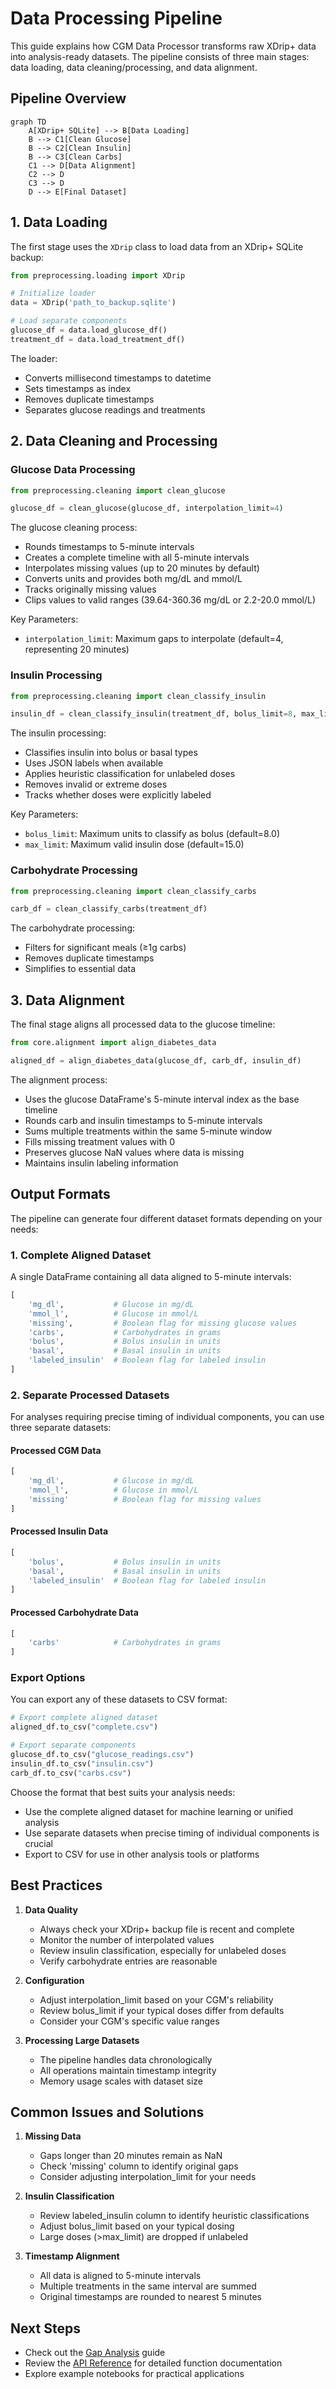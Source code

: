 # Data Processing Pipeline

This guide explains how CGM Data Processor transforms raw XDrip+ data into analysis-ready datasets. The pipeline consists of three main stages: data loading, data cleaning/processing, and data alignment.

## Pipeline Overview

```mermaid
graph TD
    A[XDrip+ SQLite] --> B[Data Loading]
    B --> C1[Clean Glucose]
    B --> C2[Clean Insulin]
    B --> C3[Clean Carbs]
    C1 --> D[Data Alignment]
    C2 --> D
    C3 --> D
    D --> E[Final Dataset]
```

## 1. Data Loading

The first stage uses the `XDrip` class to load data from an XDrip+ SQLite backup:

```python
from preprocessing.loading import XDrip

# Initialize loader
data = XDrip('path_to_backup.sqlite')

# Load separate components
glucose_df = data.load_glucose_df()
treatment_df = data.load_treatment_df()
```

The loader:

- Converts millisecond timestamps to datetime
- Sets timestamps as index
- Removes duplicate timestamps
- Separates glucose readings and treatments

## 2. Data Cleaning and Processing

### Glucose Data Processing
```python
from preprocessing.cleaning import clean_glucose

glucose_df = clean_glucose(glucose_df, interpolation_limit=4)
```

The glucose cleaning process:

- Rounds timestamps to 5-minute intervals
- Creates a complete timeline with all 5-minute intervals
- Interpolates missing values (up to 20 minutes by default)
- Converts units and provides both mg/dL and mmol/L
- Tracks originally missing values
- Clips values to valid ranges (39.64-360.36 mg/dL or 2.2-20.0 mmol/L)

Key Parameters:
- `interpolation_limit`: Maximum gaps to interpolate (default=4, representing 20 minutes)

### Insulin Processing
```python
from preprocessing.cleaning import clean_classify_insulin

insulin_df = clean_classify_insulin(treatment_df, bolus_limit=8, max_limit=15)
```

The insulin processing:

- Classifies insulin into bolus or basal types
- Uses JSON labels when available
- Applies heuristic classification for unlabeled doses
- Removes invalid or extreme doses
- Tracks whether doses were explicitly labeled

Key Parameters:

- `bolus_limit`: Maximum units to classify as bolus (default=8.0)
- `max_limit`: Maximum valid insulin dose (default=15.0)

### Carbohydrate Processing
```python
from preprocessing.cleaning import clean_classify_carbs

carb_df = clean_classify_carbs(treatment_df)
```

The carbohydrate processing:

- Filters for significant meals (≥1g carbs)
- Removes duplicate timestamps
- Simplifies to essential data

## 3. Data Alignment

The final stage aligns all processed data to the glucose timeline:

```python
from core.alignment import align_diabetes_data

aligned_df = align_diabetes_data(glucose_df, carb_df, insulin_df)
```

The alignment process:

- Uses the glucose DataFrame's 5-minute interval index as the base timeline
- Rounds carb and insulin timestamps to 5-minute intervals
- Sums multiple treatments within the same 5-minute window
- Fills missing treatment values with 0
- Preserves glucose NaN values where data is missing
- Maintains insulin labeling information

## Output Formats

The pipeline can generate four different dataset formats depending on your needs:

### 1. Complete Aligned Dataset
A single DataFrame containing all data aligned to 5-minute intervals:

```python
[
    'mg_dl',           # Glucose in mg/dL
    'mmol_l',          # Glucose in mmol/L
    'missing',         # Boolean flag for missing glucose values
    'carbs',           # Carbohydrates in grams
    'bolus',           # Bolus insulin in units
    'basal',           # Basal insulin in units
    'labeled_insulin'  # Boolean flag for labeled insulin
]
```

### 2. Separate Processed Datasets

For analyses requiring precise timing of individual components, you can use three separate datasets:

#### Processed CGM Data

```python
[
    'mg_dl',           # Glucose in mg/dL
    'mmol_l',          # Glucose in mmol/L
    'missing'          # Boolean flag for missing values
]
```

#### Processed Insulin Data

```python
[
    'bolus',           # Bolus insulin in units
    'basal',           # Basal insulin in units
    'labeled_insulin'  # Boolean flag for labeled insulin
]
```

#### Processed Carbohydrate Data

```python
[
    'carbs'            # Carbohydrates in grams
]
```

### Export Options

You can export any of these datasets to CSV format:

```python
# Export complete aligned dataset
aligned_df.to_csv("complete.csv")

# Export separate components
glucose_df.to_csv("glucose_readings.csv")
insulin_df.to_csv("insulin.csv")
carb_df.to_csv("carbs.csv")
```

Choose the format that best suits your analysis needs:

- Use the complete aligned dataset for machine learning or unified analysis
- Use separate datasets when precise timing of individual components is crucial
- Export to CSV for use in other analysis tools or platforms

## Best Practices

1. **Data Quality**
    - Always check your XDrip+ backup file is recent and complete
    - Monitor the number of interpolated values
    - Review insulin classification, especially for unlabeled doses
    - Verify carbohydrate entries are reasonable

2. **Configuration**
    - Adjust interpolation_limit based on your CGM's reliability
    - Review bolus_limit if your typical doses differ from defaults
    - Consider your CGM's specific value ranges

3. **Processing Large Datasets**
    - The pipeline handles data chronologically
    - All operations maintain timestamp integrity
    - Memory usage scales with dataset size

## Common Issues and Solutions

1. **Missing Data**
    - Gaps longer than 20 minutes remain as NaN
    - Check 'missing' column to identify original gaps
    - Consider adjusting interpolation_limit for your needs

2. **Insulin Classification**
    - Review labeled_insulin column to identify heuristic classifications
    - Adjust bolus_limit based on your typical dosing
    - Large doses (>max_limit) are dropped if unlabeled

3. **Timestamp Alignment**
    - All data is aligned to 5-minute intervals
    - Multiple treatments in the same interval are summed
    - Original timestamps are rounded to nearest 5 minutes

## Next Steps

- Check out the [Gap Analysis](gap_analysis.md) guide
- Review the [API Reference](../../api/index.md) for detailed function documentation
- Explore example notebooks for practical applications